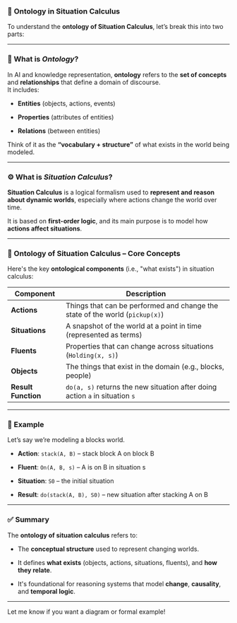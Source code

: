### 📘 **Ontology in Situation Calculus**

To understand the **ontology of Situation Calculus**, let’s break this into two parts:

---

### 🧠 What is _Ontology_?

In AI and knowledge representation, **ontology** refers to the **set of concepts** and **relationships** that define a domain of discourse.  
It includes:

- **Entities** (objects, actions, events)
    
- **Properties** (attributes of entities)
    
- **Relations** (between entities)
    

Think of it as the **“vocabulary + structure”** of what exists in the world being modeled.

---

### ⚙️ What is _Situation Calculus_?

**Situation Calculus** is a logical formalism used to **represent and reason about dynamic worlds**, especially where actions change the world over time.

It is based on **first-order logic**, and its main purpose is to model how **actions affect situations**.

---

### 🧩 Ontology of Situation Calculus – Core Concepts

Here's the key **ontological components** (i.e., "what exists") in situation calculus:

|Component|Description|
|---|---|
|**Actions**|Things that can be performed and change the state of the world (`pickup(x)`)|
|**Situations**|A snapshot of the world at a point in time (represented as terms)|
|**Fluents**|Properties that can change across situations (`Holding(x, s)`)|
|**Objects**|The things that exist in the domain (e.g., blocks, people)|
|**Result Function**|`do(a, s)` returns the new situation after doing action `a` in situation `s`|

---

### 📌 Example

Let’s say we’re modeling a blocks world.

- **Action**: `stack(A, B)` – stack block A on block B
    
- **Fluent**: `On(A, B, s)` – A is on B in situation s
    
- **Situation**: `S0` – the initial situation
    
- **Result**: `do(stack(A, B), S0)` – new situation after stacking A on B
    

---

### ✅ Summary

The **ontology of situation calculus** refers to:

- The **conceptual structure** used to represent changing worlds.
    
- It defines **what exists** (objects, actions, situations, fluents), and **how they relate**.
    
- It's foundational for reasoning systems that model **change**, **causality**, and **temporal logic**.
    

---

Let me know if you want a diagram or formal example!